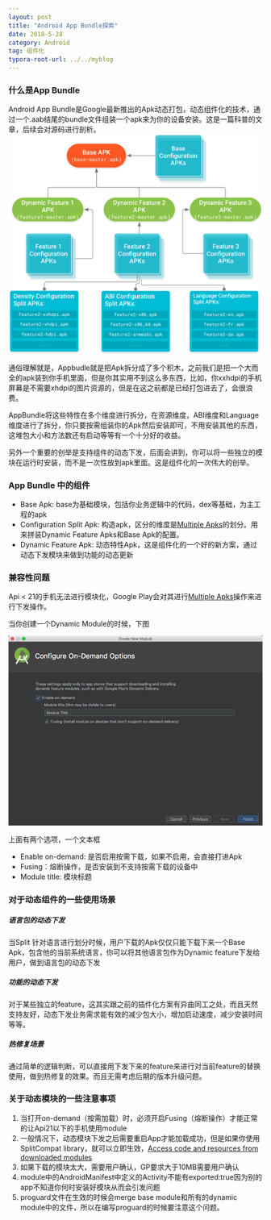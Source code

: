 ```yaml
---
layout: post
title: "Android App Bundle探索"
date: 2018-5-28
category: Android
tag: 组件化
typora-root-url: ../../myblog
---
```


### 什么是App Bundle

Android App Bundle是Google最新推出的Apk动态打包，动态组件化的技术，通过一个.aab结尾的bundle文件组装一个apk来为你的设备安装。这是一篇科普的文章，后续会对源码进行剖析。
![apk_splits_tree-2x](/img/2018-5-28/apk_splits_tree.png)

通俗理解就是，Appbudle就是把Apk拆分成了多个积木，之前我们是把一个大而全的apk装到你手机里面，但是你其实用不到这么多东西，比如，你xxhdpi的手机屏幕是不需要xhdpi的图片资源的，但是在这之前都是已经打包进去了，会很浪费。

AppBundle将这些特性在多个维度进行拆分，在资源维度，ABI维度和Language维度进行了拆分，你只要按需组装你的Apk然后安装即可，不用安装其他的东西，这堆包大小和方法数还有启动等等有一个十分好的收益。

另外一个重要的创举是支持组件的动态下发，后面会讲到，你可以将一些独立的模块在运行时安装，而不是一次性放到apk里面。这是组件化的一次伟大的创举。

### App Bundle 中的组件

- Base Apk: base为基础模块，包括你业务逻辑中的代码，dex等基础，为主工程的apk
- Configuration Split Apk: 构造apk，区分的维度是[Multiple Apks](https://developer.android.com/studio/build/configure-apk-splits)的划分。用来拼装Dynamic Feature Apks和Base Apk的配置。
- Dynamic Feature Apk: 动态特性Apk，这是组件化的一个好的新方案，通过动态下发模块来做到功能的动态更新

### 兼容性问题

Api < 21的手机无法进行模块化，Google Play会对其进行[Multiple Apks](https://developer.android.com/studio/build/configure-apk-splits)操作来进行下发操作。

当你创建一个Dynamic Module的时候，下图

![动态组件Module创建](/img/2018-5-28/dynamic_module_create.png)

上面有两个选项，一个文本框

- Enable on-demand: 是否启用按需下载，如果不启用，会直接打进Apk
- Fusing：熔断操作，是否安装到不支持按需下载的设备中
- Module title: 模块标题

### 对于动态组件的一些使用场景

##### 语言包的动态下发

当Split 针对语言进行划分时候，用户下载的Apk仅仅只能下载下来一个Base Apk，包含他的当前系统语言，你可以将其他语言包作为Dynamic feature下发给用户，做到语言包的动态下发

##### 功能的动态下发

对于某些独立的feature，这其实跟之前的插件化方案有异曲同工之处，而且天然支持友好，动态下发业务需求能有效的减少包大小，增加启动速度，减少安装时间等等。

##### 热修复场景

通过简单的逻辑判断，可以直接用下发下来的feature来进行对当前feature的替换使用，做到热修复的效果。而且无需考虑后期的版本升级问题。

### 关于动态模块的一些注意事项

1. 当打开on-demand（按需加载）时，必须开启Fusing（熔断操作）才能正常的让Api21以下的手机使用module
2. 一般情况下，动态模块下发之后需要重启App才能加载成功，但是如果你使用SplitCompat library，就可以立即生效，[Access code and resources from downloaded modules](https://developer.android.com/guide/app-bundle/playcore#access_downloaded_modules)
3. 如果下载的模块太大，需要用户确认，GP要求大于10MB需要用户确认
4. module中的AndroidManifest中定义的Activity不能有exported:true因为别的app不知道你何时安装好模块从而会引发问题
5. proguard文件在生效的时候会merge base module和所有的dynamic module中的文件，所以在编写proguard的时候要注意这个问题。